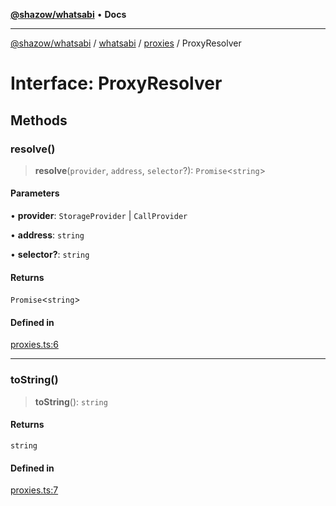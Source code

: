 [**@shazow/whatsabi**](../../../../../README.md) • **Docs**

***

[@shazow/whatsabi](../../../../../globals.md) / [whatsabi](../../../README.md) / [proxies](../README.md) / ProxyResolver

# Interface: ProxyResolver

## Methods

### resolve()

> **resolve**(`provider`, `address`, `selector`?): `Promise`\<`string`\>

#### Parameters

• **provider**: `StorageProvider` \| `CallProvider`

• **address**: `string`

• **selector?**: `string`

#### Returns

`Promise`\<`string`\>

#### Defined in

[proxies.ts:6](https://github.com/shazow/whatsabi/blob/main/src/proxies.ts#L6)

***

### toString()

> **toString**(): `string`

#### Returns

`string`

#### Defined in

[proxies.ts:7](https://github.com/shazow/whatsabi/blob/main/src/proxies.ts#L7)
